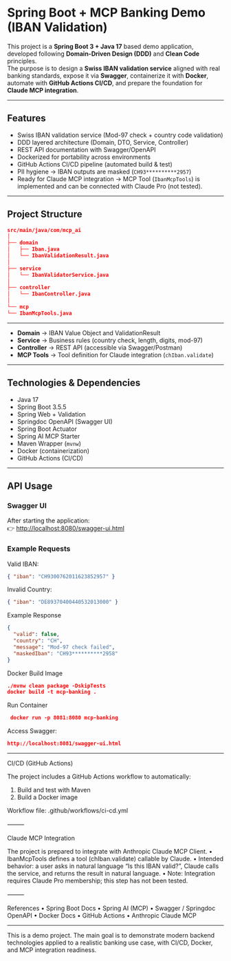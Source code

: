 # Spring Boot + MCP Banking Demo (IBAN Validation)

This project is a **Spring Boot 3 + Java 17** based demo application, developed following **Domain-Driven Design (DDD)** and **Clean Code** principles.  
The purpose is to design a **Swiss IBAN validation service** aligned with real banking standards, expose it via **Swagger**, containerize it with **Docker**, automate with **GitHub Actions CI/CD**, and prepare the foundation for **Claude MCP integration**.

---

## Features
- Swiss IBAN validation service (Mod-97 check + country code validation)
- DDD layered architecture (Domain, DTO, Service, Controller)
- REST API documentation with Swagger/OpenAPI
- Dockerized for portability across environments
- GitHub Actions CI/CD pipeline (automated build & test)
- PII hygiene → IBAN outputs are masked (`CH93**********2957`)
- Ready for Claude MCP integration → MCP Tool (`IbanMcpTools`) is implemented and can be connected with Claude Pro (not tested).

---

## Project Structure 
```json
src/main/java/com/mcp_ai
│
├── domain
│   ├── Iban.java
│   └── IbanValidationResult.java
│
├── service
│   └── IbanValidatorService.java
│
├── controller
│   └── IbanController.java
│
└── mcp
└── IbanMcpTools.java 
```

--- 
- **Domain** → IBAN Value Object and ValidationResult
- **Service** → Business rules (country check, length, digits, mod-97)
- **Controller** → REST API (accessible via Swagger/Postman)
- **MCP Tools** → Tool definition for Claude integration (`chIban.validate`)

---

## Technologies & Dependencies
- Java 17
- Spring Boot 3.5.5
- Spring Web + Validation
- Springdoc OpenAPI (Swagger UI)
- Spring Boot Actuator
- Spring AI MCP Starter
- Maven Wrapper (`mvnw`)
- Docker (containerization)
- GitHub Actions (CI/CD)

---

## API Usage

### Swagger UI
After starting the application:  
👉 [http://localhost:8080/swagger-ui.html](http://localhost:8080/swagger-ui.html)

### Example Requests

Valid IBAN:
```json
{ "iban": "CH9300762011623852957" } 
```
Invalid Country:
```json
{ "iban": "DE89370400440532013000" }
``` 
Example Response
```json
{
  "valid": false,
  "country": "CH",
  "message": "Mod-97 check failed",
  "maskedIban": "CH93**********2958"
}
```
Docker
Build Image
```json
./mvnw clean package -DskipTests
docker build -t mcp-banking .
```
Run Container
```json
 docker run -p 8081:8080 mcp-banking
``` 
Access Swagger:
```json
http://localhost:8081/swagger-ui.html
```
--- 
CI/CD (GitHub Actions)

The project includes a GitHub Actions workflow to automatically:
1.	Build and test with Maven
2.	Build a Docker image

Workflow file: .github/workflows/ci-cd.yml

⸻

Claude MCP Integration

The project is prepared to integrate with Anthropic Claude MCP Client.
•	IbanMcpTools defines a tool (chIban.validate) callable by Claude.
•	Intended behavior: a user asks in natural language “Is this IBAN valid?”, Claude calls the service, and returns the result in natural language.
•	Note: Integration requires Claude Pro membership; this step has not been tested.

⸻

References
•	Spring Boot Docs
•	Spring AI (MCP)
•	Swagger / Springdoc OpenAPI
•	Docker Docs
•	GitHub Actions
•	Anthropic Claude MCP

--- 
This is a demo project.
The main goal is to demonstrate modern backend technologies applied to a realistic banking use case, with CI/CD, Docker, and MCP integration readiness.

